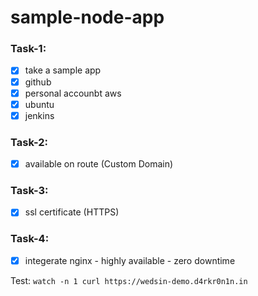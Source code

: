 # sample-node-app

### Task-1:
- [x] take a sample app
- [x] github 
- [x] personal accounbt aws 
- [x] ubuntu
- [x] jenkins

### Task-2:
- [x] available on route (Custom Domain)

### Task-3:
- [x] ssl certificate (HTTPS)

### Task-4:
- [x] integerate nginx - highly available - zero downtime

Test: `watch -n 1 curl https://wedsin-demo.d4rkr0n1n.in`


